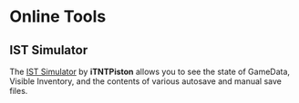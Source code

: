 # Online Tools

## IST Simulator

The [IST Simulator](https://ist.itntpiston.app) by **iTNTPiston** allows you to see the state of GameData, Visible Inventory, and the contents of various autosave and manual save files.

